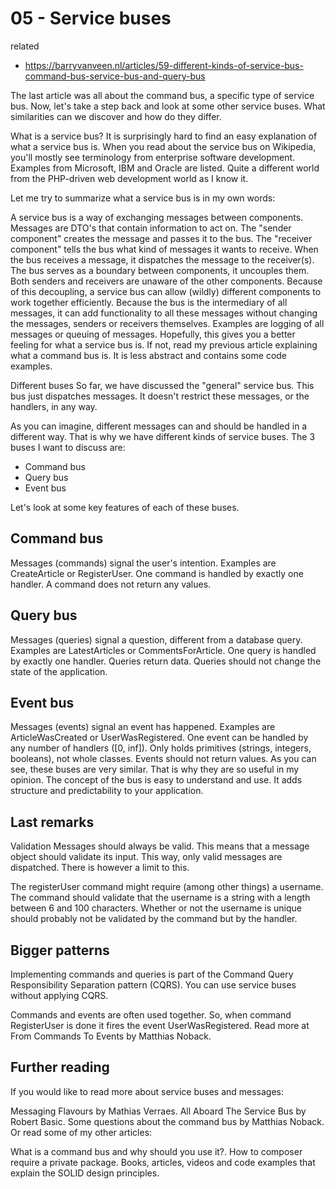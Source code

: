 # 05 - Service buses

related
- https://barryvanveen.nl/articles/59-different-kinds-of-service-bus-command-bus-service-bus-and-query-bus

The last article was all about the command bus, a specific type of service bus. Now, let's take a step back and look at some other service buses. What similarities can we discover and how do they differ.

What is a service bus?
It is surprisingly hard to find an easy explanation of what a service bus is. When you read about the service bus on Wikipedia, you'll mostly see terminology from enterprise software development. Examples from Microsoft, IBM and Oracle are listed. Quite a different world from the PHP-driven web development world as I know it.

Let me try to summarize what a service bus is in my own words:

A service bus is a way of exchanging messages between components.
Messages are DTO's that contain information to act on.
The "sender component" creates the message and passes it to the bus.
The "receiver component" tells the bus what kind of messages it wants to receive.
When the bus receives a message, it dispatches the message to the receiver(s).
The bus serves as a boundary between components, it uncouples them. Both senders and receivers are unaware of the other components.
Because of this decoupling, a service bus can allow (wildly) different components to work together efficiently.
Because the bus is the intermediary of all messages, it can add functionality to all these messages without changing the messages, senders or receivers themselves. Examples are logging of all messages or queuing of messages.
Hopefully, this gives you a better feeling for what a service bus is. If not, read my previous article explaining what a command bus is. It is less abstract and contains some code examples.

Different buses
So far, we have discussed the "general" service bus. This bus just dispatches messages. It doesn't restrict these messages, or the handlers, in any way.

As you can imagine, different messages can and should be handled in a different way. That is why we have different kinds of service buses. The 3 buses I want to discuss are:

- Command bus
- Query bus
- Event bus

Let's look at some key features of each of these buses.

## Command bus

Messages (commands) signal the user's intention. Examples are CreateArticle or RegisterUser.
One command is handled by exactly one handler.
A command does not return any values.

## Query bus

Messages (queries) signal a question, different from a database query. Examples are LatestArticles or CommentsForArticle.
One query is handled by exactly one handler.
Queries return data.
Queries should not change the state of the application.

## Event bus

Messages (events) signal an event has happened. Examples are ArticleWasCreated or UserWasRegistered.
One event can be handled by any number of handlers ([0, inf]).
Only holds primitives (strings, integers, booleans), not whole classes.
Events should not return values.
As you can see, these buses are very similar. That is why they are so useful in my opinion. The concept of the bus is easy to understand and use. It adds structure and predictability to your application.

## Last remarks
Validation
Messages should always be valid. This means that a message object should validate its input. This way, only valid messages are dispatched. There is however a limit to this.

The registerUser command might require (among other things) a username. The command should validate that the username is a string with a length between 6 and 100 characters. Whether or not the username is unique should probably not be validated by the command but by the handler.

## Bigger patterns
Implementing commands and queries is part of the Command Query Responsibility Separation pattern (CQRS). You can use service buses without applying CQRS.

Commands and events are often used together. So, when command RegisterUser is done it fires the event UserWasRegistered. Read more at From Commands To Events by Matthias Noback.

## Further reading
If you would like to read more about service buses and messages:

Messaging Flavours by Mathias Verraes.
All Aboard The Service Bus by Robert Basic.
Some questions about the command bus by Matthias Noback.
Or read some of my other articles:

What is a command bus and why should you use it?.
How to composer require a private package.
Books, articles, videos and code examples that explain the SOLID design principles.